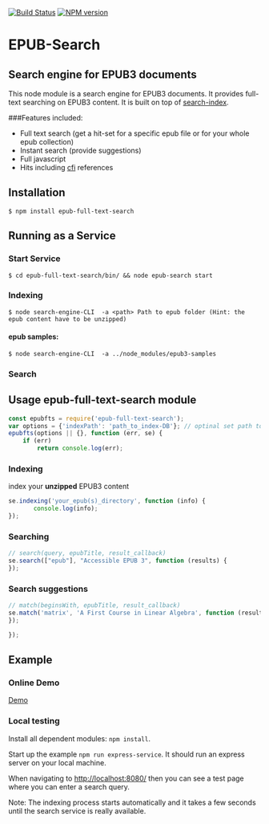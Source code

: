 
[travis-url]: https://travis-ci.org/larsvoigt/epub-full-text-search
[travis-image]: https://travis-ci.org/larsvoigt/epub-full-text-search.svg?branch=master
[npm-url]: https://npmjs.org/package/epub-full-text-search
[npm-version-image]: http://img.shields.io/npm/v/epub-full-text-search.svg?style=flat

[![Build Status][travis-image]][travis-url] [![NPM version][npm-version-image]][npm-url] 

# EPUB-Search
## Search engine for EPUB3 documents 

This node module is a search engine for EPUB3 documents. It 
provides full-text searching on EPUB3 content.
It is built on top of  [search-index](https://github.com/fergiemcdowall/search-index).

###Features included:

* Full text search (get a hit-set for a specific epub file or for your whole epub collection)  
* Instant search (provide suggestions)
* Full javascript
* Hits including [cfi](http://www.idpf.org/epub/linking/cfi/epub-cfi.html) references

## Installation

```
$ npm install epub-full-text-search
```

## Running as a Service 

### Start Service

```
$ cd epub-full-text-search/bin/ && node epub-search start
```

### Indexing

```
$ node search-engine-CLI  -a <path> Path to epub folder (Hint: the epub content have to be unzipped)
```

#### epub samples:

```
$ node search-engine-CLI  -a ../node_modules/epub3-samples
```

### Search 

## Usage epub-full-text-search module

```javascript
const epubfts = require('epub-full-text-search');
var options = {'indexPath': 'path_to_index-DB'}; // optinal set path to index db
epubfts(options || {}, function (err, se) {
    if (err)
        return console.log(err);
```
### Indexing 

index your **unzipped** EPUB3 content
```javascript
se.indexing('your_epub(s)_directory', function (info) {
       console.log(info);
});
```   

### Searching 

```javascript
// search(query, epubTitle, result_callback)
se.search(["epub"], "Accessible EPUB 3", function (results) {
});
```  
### Search suggestions

```javascript
// match(beginsWith, epubTitle, result_callback)
se.match('matrix', 'A First Course in Linear Algebra', function (results) {
});
```  

```javascript
});
``` 
   

## Example

### Online Demo
[Demo](http://protected-dusk-3051.herokuapp.com/)

### Local testing 

Install all dependent modules: ``` npm install ```.

Start up the example ```npm run express-service```. It should run an express server on your local machine.

When navigating to [http://localhost:8080/](http://localhost:8080/) then you can see a test page where you can enter a search query.

Note: The indexing process starts automatically and it takes a few seconds until the search service is really available.    

